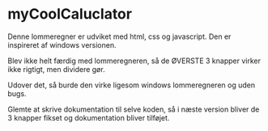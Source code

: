 # myCoolCaluclator
Denne lommeregner er udviket med html, css og javascript. Den er inspireret af windows versionen.

Blev ikke helt færdig med lommeregneren, så de ØVERSTE 3 knapper virker ikke rigtigt, men dividere gør.

Udover det, så burde den virke ligesom windows lommeregneren og uden bugs.

Glemte at skrive dokumentation til selve koden, så i næste version bliver de 3 knapper fikset og dokumentation bliver tilføjet.
